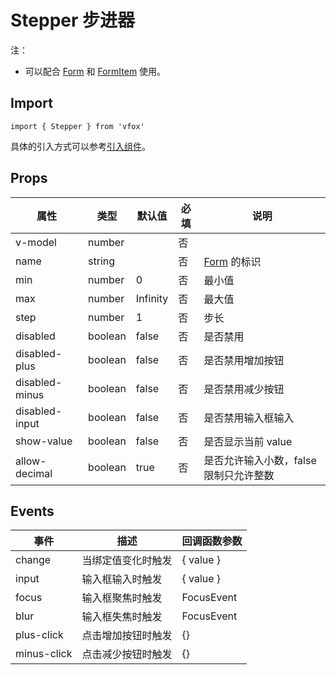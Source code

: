 # Stepper 步进器

注：

- 可以配合 [Form](./Form.md) 和 [FormItem](./Form.md#formitem) 使用。

## Import

```
import { Stepper } from 'vfox'
```

具体的引入方式可以参考[引入组件](../index.md#引入组件)。

## Props

| 属性           | 类型    | 默认值   | 必填 | 说明                                   |
| -------------- | ------- | -------- | ---- | -------------------------------------- |
| v-model        | number  |          | 否   |
| name           | string  |          | 否   | [Form](./Form.md) 的标识               |
| min            | number  | 0        | 否   | 最小值                                 |
| max            | number  | Infinity | 否   | 最大值                                 |
| step           | number  | 1        | 否   | 步长                                   |
| disabled       | boolean | false    | 否   | 是否禁用                               |
| disabled-plus  | boolean | false    | 否   | 是否禁用增加按钮                       |
| disabled-minus | boolean | false    | 否   | 是否禁用减少按钮                       |
| disabled-input | boolean | false    | 否   | 是否禁用输入框输入                     |
| show-value     | boolean | false    | 否   | 是否显示当前 value                     |
| allow-decimal  | boolean | true     | 否   | 是否允许输入小数，false 限制只允许整数 |

## Events

| 事件        | 描述               | 回调函数参数 |
| ----------- | ------------------ | ------------ |
| change      | 当绑定值变化时触发 | { value }    |
| input       | 输入框输入时触发   | { value }    |
| focus       | 输入框聚焦时触发   | FocusEvent   |
| blur        | 输入框失焦时触发   | FocusEvent   |
| plus-click  | 点击增加按钮时触发 | {}           |
| minus-click | 点击减少按钮时触发 | {}           |
